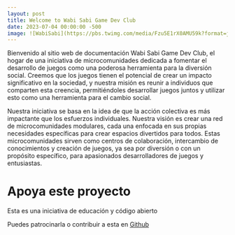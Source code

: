 ```yaml
---
layout: post
title: Welcome to Wabi Sabi Game Dev Club
date: 2023-07-04 00:00:00 -500
image: ![WabiSabi](https://pbs.twimg.com/media/Fzu5E1rX0AMU59k?format=jpg&name=large)
--- 
```


Bienvenido al sitio web de documentación Wabi Sabi Game Dev Club, el hogar de una iniciativa de microcomunidades dedicada a fomentar el desarrollo de juegos como una poderosa herramienta para la diversión social. Creemos que los juegos tienen el potencial de crear un impacto significativo en la sociedad, y nuestra misión es reunir a individuos que comparten esta creencia, permitiéndoles desarrollar juegos juntos y utilizar esto como una herramienta para el cambio social.

Nuestra iniciativa se basa en la idea de que la acción colectiva es más impactante que los esfuerzos individuales. Nuestra visión es crear una red de microcomunidades modulares, cada una enfocada en sus propias necesidades específicas para crear espacios divertidos para todos. Estas microcomunidades sirven como centros de colaboración, intercambio de conocimientos y creación de juegos, ya sea por diversión o con un propósito específico, para apasionados desarrolladores de juegos y entusiastas.
# Apoya este proyecto
Esta es una iniciativa de educación y código abierto

Puedes patrocinarla o contribuir a esta en [Github](https://github.com/WabiSabiClub/wabisabiclub.github.io)

